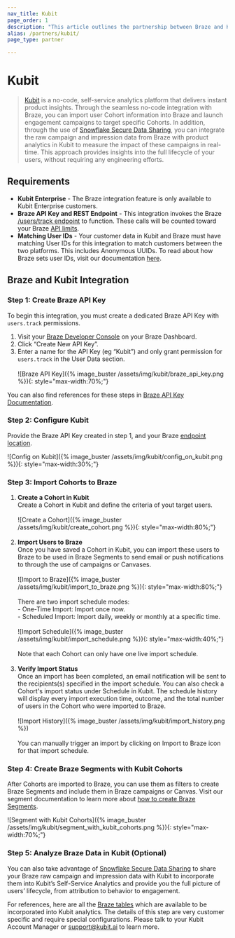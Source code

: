 ```yaml
---
nav_title: Kubit
page_order: 1
description: "This article outlines the partnership between Braze and Kubit, a no-code, self-service analytics platform that delivers instant product insights."
alias: /partners/kubit/
page_type: partner

---
```


# Kubit

> [Kubit](https://kubit.ai/) is a no-code, self-service analytics platform that delivers instant product insights. Through the seamless no-code integration with Braze, you can import user Cohort information into Braze and launch engagement campaigns to target specific Cohorts. In addition, through the use of [Snowflake Secure Data Sharing]({{site.baseurl}}/partners/data_and_infrastructure_agility/data_warehouses/snowflake/), you can integrate the raw campaign and impression data from Braze with product analytics in Kubit to measure the impact of these campaigns in real-time. This approach provides insights into the full lifecycle of your users, without requiring any engineering efforts.

## Requirements

* __Kubit Enterprise__ - The Braze integration feature is only available to Kubit Enterprise customers.
* __Braze API Key and REST Endpoint__ - This integration invokes the Braze [/users/track endpoint]({{site.baseurl}}/api/endpoints/user_data/post_user_track/) to function. These calls will be counted toward your Braze [API limits]({{site.baseurl}}/api/basics/#api-limits).
* __Matching User IDs__ - Your customer data in Kubit and Braze must have matching User IDs for this integration to match customers between the two platforms. This includes Anonymous UUIDs. To read about how Braze sets user IDs, visit our documentation [here](({{site.baseurl}}/developer_guide/platform_integration_guides/fireos/analytics/setting_user_ids/#setting-user-ids)). 

## Braze and Kubit Integration
### Step 1: Create Braze API Key
To begin this integration, you must create a dedicated Braze API Key with `users.track` permissions.

1. Visit your [Braze Developer Console](https://dashboard-01.braze.com/app_settings/developer_console/) on your Braze Dashboard. 
2. Click “Create New API Key”.
3. Enter a name for the API Key (eg “Kubit”) and only grant permission for `users.track` in the User Data section. <br><br>![Braze API Key]({% image_buster /assets/img/kubit/braze_api_key.png %}){: style="max-width:70%;"}

You can also find references for these steps in [Braze API Key Documentation]({{site.baseurl}}/api/basics/#app-group-rest-api-keys). 

### Step 2: Configure Kubit
Provide the Braze API Key created in step 1, and your Braze [endpoint location]({{site.baseurl}}/api/basics/#endpoints).

![Config on Kubit]({% image_buster /assets/img/kubit/config_on_kubit.png %}){: style="max-width:30%;"}

### Step 3: Import Cohorts to Braze
1. __Create a Cohort in Kubit__<br>
Create a Cohort in Kubit and define the criteria of yout target users.<br><br>![Create a Cohort]({% image_buster /assets/img/kubit/create_cohort.png %}){: style="max-width:80%;"}<br><br>
2. __Import Users to Braze__<br>
Once you have saved a Cohort in Kubit, you can import these users to Braze to be used in Braze Segments to send email or push notifications to through the use of campaigns or Canvases.<br><br>![Import to Braze]({% image_buster /assets/img/kubit/import_to_braze.png %}){: style="max-width:80%;"}<br><br>There are two import schedule modes:<br>- One-Time Import: Import once now.<br>- Scheduled Import: Import daily, weekly or monthly at a specific time. <br><br>![Import Schedule]({% image_buster /assets/img/kubit/import_schedule.png %}){: style="max-width:40%;"}<br><br>Note that each Cohort can only have one live import schedule.<br><br>
3. __Verify Import Status__<br>
Once an import has been completed, an email notification will be sent to the recipients(s) specified in the import schedule. You can also check a Cohort's import status under Schedule in Kubit. The schedule history will display every import execution time, outcome, and the total number of users in the Cohort who were imported to Braze.<br><br>![Import History]({% image_buster /assets/img/kubit/import_history.png %})<br><br>You can manually trigger an import by clicking on Import to Braze icon for that import schedule.

### Step 4: Create Braze Segments with Kubit Cohorts
After Cohorts are imported to Braze, you can use them as filters to create Braze Segments and include them in Braze campaigns or Canvas. Visit our segment documentation to learn more about [how to create Braze Segments]({{site.baseurl}}/user_guide/engagement_tools/segments/creating_a_segment/#step-4-add-filters-to-your-segment).

![Segment with Kubit Cohorts]({% image_buster /assets/img/kubit/segment_with_kubit_cohorts.png %}){: style="max-width:70%;"}

### Step 5: Analyze Braze Data in Kubit (Optional)
You can also take advantage of [Snowflake Secure Data Sharing]({{site.baseurl}}/partners/data_and_infrastructure_agility/data_warehouses/snowflake/) to share your Braze raw campaign and impression data with Kubit to incorporate them into Kubit’s Self-Service Analytics and provide you the full picture of users’ lifecycle, from attribution to behavior to engagement.  

For references, here are all the [Braze tables]({{site.baseurl}}/assets/download_file/data-sharing-raw-table-schemas.txt?ed79384e6ac6a97fe3b3d9f76852b7c2) which are available to be incorporated into Kubit analytics. The details of this step are very customer specific and require special configurations. Please talk to your Kubit Account Manager or support@kubit.ai to learn more.